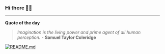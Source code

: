 ### Hi there 👋🏻


---

**Quote of the day**

> *Imagination is the living power and prime agent of all human perception.* - **Samuel Taylor Coleridge** 

[![README.md](https://github.com/marcolovazzano/marcolovazzano/actions/workflows/readme.yml/badge.svg?branch=main)](https://github.com/marcolovazzano/marcolovazzano/actions/workflows/readme.yml)
